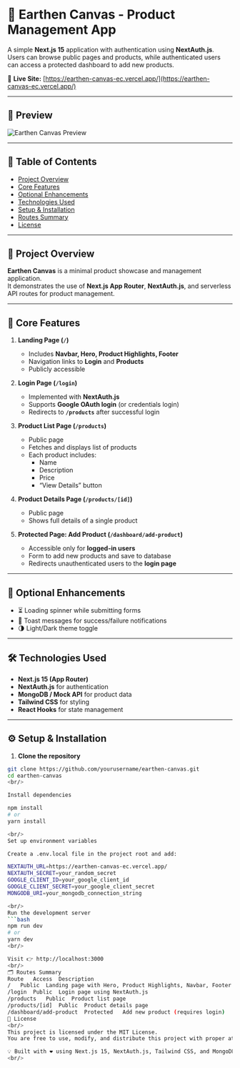 # 🌱 Earthen Canvas - Product Management App

A simple **Next.js 15** application with authentication using **NextAuth.js**.  
Users can browse public pages and products, while authenticated users can access a protected dashboard to add new products.

🔗 **Live Site:** [https://earthen-canvas-ec.vercel.app/](https://earthen-canvas-ec.vercel.app/)

---

## 📸 Preview

![Earthen Canvas Preview](https://i.ibb.co.com/KxSK20w9/Earthen-Canvas.jpg)

---

## 📑 Table of Contents

- [Project Overview](#project-overview)
- [Core Features](#core-features)
- [Optional Enhancements](#optional-enhancements)
- [Technologies Used](#technologies-used)
- [Setup & Installation](#setup--installation)
- [Routes Summary](#routes-summary)
- [License](#license)

---

## 📌 Project Overview

**Earthen Canvas** is a minimal product showcase and management application.  
It demonstrates the use of **Next.js App Router**, **NextAuth.js**, and serverless API routes for product management.

---

## 🚀 Core Features

1. **Landing Page (`/`)**
   - Includes **Navbar, Hero, Product Highlights, Footer**
   - Navigation links to **Login** and **Products**
   - Publicly accessible

2. **Login Page (`/login`)**
   - Implemented with **NextAuth.js**
   - Supports **Google OAuth login** (or credentials login)
   - Redirects to **`/products`** after successful login

3. **Product List Page (`/products`)**
   - Public page
   - Fetches and displays list of products
   - Each product includes:
     - Name  
     - Description  
     - Price  
     - “View Details” button

4. **Product Details Page (`/products/[id]`)**
   - Public page
   - Shows full details of a single product

5. **Protected Page: Add Product (`/dashboard/add-product`)**
   - Accessible only for **logged-in users**
   - Form to add new products and save to database
   - Redirects unauthenticated users to the **login page**

---

## 🎨 Optional Enhancements

- ⏳ Loading spinner while submitting forms  
- 🔔 Toast messages for success/failure notifications  
- 🌗 Light/Dark theme toggle  

---

## 🛠️ Technologies Used

- **Next.js 15 (App Router)**  
- **NextAuth.js** for authentication  
- **MongoDB / Mock API** for product data  
- **Tailwind CSS** for styling  
- **React Hooks** for state management  

---

## ⚙️ Setup & Installation

1. **Clone the repository**

```bash
git clone https://github.com/yourusername/earthen-canvas.git
cd earthen-canvas 
<br/>

Install dependencies

npm install
# or
yarn install

<br/>
Set up environment variables

Create a .env.local file in the project root and add:

NEXTAUTH_URL=https://earthen-canvas-ec.vercel.app/
NEXTAUTH_SECRET=your_random_secret
GOOGLE_CLIENT_ID=your_google_client_id
GOOGLE_CLIENT_SECRET=your_google_client_secret
MONGODB_URI=your_mongodb_connection_string

<br/>
Run the development server
```bash
npm run dev
# or
yarn dev
<br/>

Visit 👉 http://localhost:3000
<br/>
🗂️ Routes Summary
Route	Access	Description
/	Public	Landing page with Hero, Product Highlights, Navbar, Footer
/login	Public	Login page using NextAuth.js
/products	Public	Product list page
/products/[id]	Public	Product details page
/dashboard/add-product	Protected	Add new product (requires login)
📜 License
<br/>
This project is licensed under the MIT License.
You are free to use, modify, and distribute this project with proper attribution.

💡 Built with ❤️ using Next.js 15, NextAuth.js, Tailwind CSS, and MongoDB.
<br/>









